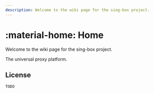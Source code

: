 ```yaml
---
description: Welcome to the wiki page for the sing-box project.
---
```


# :material-home: Home

Welcome to the wiki page for the sing-box project.

The universal proxy platform.

## License

```
TODO
```
